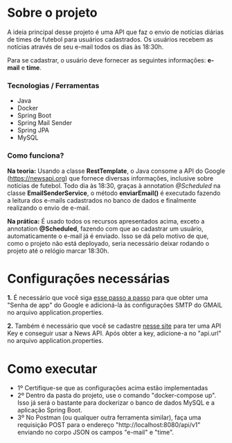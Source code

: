 # Sobre o projeto

A ideia principal desse projeto é uma API que faz o envio de notícias diárias de times de futebol para usuários cadastrados. 
Os usuários recebem as notícias através de seu e-mail todos os dias às 18:30h.

Para se cadastrar, o usuário deve fornecer as seguintes informações: **e-mail** e **time**.

### Tecnologias / Ferramentas
- Java
- Docker
- Spring Boot
- Spring Mail Sender
- Spring JPA
- MySQL

### Como funciona?

**Na teoria:** Usando a classe **RestTemplate**, o Java consome a API do Google (https://newsapi.org) que fornece diversas informações, inclusive sobre notícias de futebol.
Todo dia às 18:30, graças à annotation *@Scheduled* na classe **EmailSenderService**, o método **enviarEmail()** é executado
fazendo a leitura dos e-mails cadastrados no banco de dados e finalmente realizando o envio de e-mail.

**Na prática:** É usado todos os recursos apresentados acima, exceto a annotation **@Scheduled**, fazendo com que ao
cadastrar um usuário, automaticamente o e-mail já é enviado. Isso se dá pelo motivo de que, como o projeto não está 
deployado, seria necessário deixar rodando o projeto até o relógio marcar 18:30h.


# Configurações necessárias
**1.** É necessário que você siga [esse passo a passo](https://support.google.com/accounts/answer/185833) para que obter uma "Senha de app" do Google e adicioná-la às configurações 
SMTP do GMAIL no arquivo application.properties.

**2.** Também é necessário que você se cadastre [nesse site](https://newsapi.org/) para ter uma API Key e conseguir usar
a News API. Após obter a key, adicione-a no "api.url" no arquivo application.properties.

# Como executar
- 1º Certifique-se que as configurações acima estão implementadas
- 2º Dentro da pasta do projeto, use o comando "docker-compose up". Isso já será o bastante para dockerizar o banco de dados MySQL e a aplicação Spring Boot.
- 3º No Postman (ou qualquer outra ferramenta similar), faça uma requisição POST para o endereço "http://localhost:8080/api/v1" enviando no corpo JSON os campos "e-mail" e "time".


